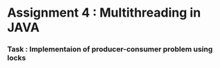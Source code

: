 <h1> Assignment 4 : Multithreading in JAVA <br>
<h3> Task : Implementaion of producer-consumer problem using locks </h3>
